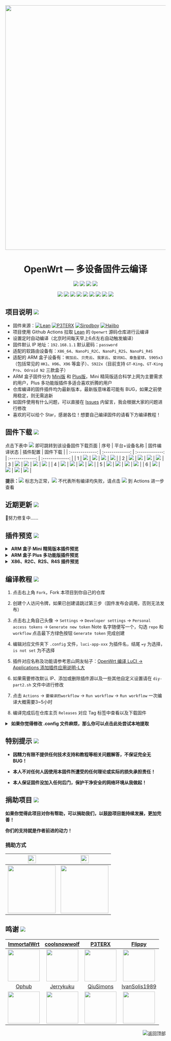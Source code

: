 <div align="center">
<img width="768" src="https://cdn.jsdelivr.net/gh/haiibo/OpenWrt/image/openwrt.png"/>
<h1>OpenWrt — 多设备固件云编译</h1>

<img src="https://img.shields.io/github/downloads/haiibo/OpenWrt/total.svg?style=for-the-badge&color=green"/>
<img src="https://img.shields.io/github/stars/haiibo/OpenWrt.svg?style=for-the-badge&color=orange"/>
<img src="https://img.shields.io/github/forks/haiibo/OpenWrt.svg?style=for-the-badge&color=ff69b4"/>
<img src="https://img.shields.io/github/license/haiibo/OpenWrt.svg?style=for-the-badge&color=blueviolet"/>

[![](https://img.shields.io/badge/-目录:-696969.svg)](#readme) [![](https://img.shields.io/badge/-项目说明-FFFFFF.svg)](#项目说明-) [![](https://img.shields.io/badge/-固件下载-FFFFFF.svg)](#固件下载-) [![](https://img.shields.io/badge/-近期更新-FFFFFF.svg)](#近期更新-) [![](https://img.shields.io/badge/-插件预览-FFFFFF.svg)](#插件预览-) [![](https://img.shields.io/badge/-编译教程-FFFFFF.svg)](#编译教程-) [![](https://img.shields.io/badge/-特别提示-FFFFFF.svg)](#特别提示-) [![](https://img.shields.io/badge/-捐助项目-FFFFFF.svg)](#捐助项目-) [![](https://img.shields.io/badge/-鸣谢-FFFFFF.svg)](#鸣谢-)
</div>


## 项目说明 [![](https://img.shields.io/badge/-项目基本介绍-FFFFFF.svg)](#项目说明-)
- 固件来源：[![Lean](https://img.shields.io/badge/Lede-Lean-red.svg?style=flat&logo=appveyor)](https://github.com/coolsnowwolf/lede) [![P3TERX](https://img.shields.io/badge/OpenWrt-P3TERX-blueviolet.svg?style=flat&logo=appveyor)](https://github.com/P3TERX/Actions-OpenWrt) [![Sirpdboy](https://img.shields.io/badge/Package-Sirpdboy-orange.svg?style=flat&logo=appveyor)](https://github.com/sirpdboy/sirpdboy-package) [![Haiibo](https://img.shields.io/badge/Build-Haiibo-success.svg?style=flat&logo=appveyor)](https://github.com/haiibo/OpenWrt)
- 项目使用 Github Actions 拉取 [Lean](https://github.com/coolsnowwolf/lede) 的 `Openwrt` 源码仓库进行云编译
- 设置定时自动编译（北京时间每天早上6点左右自动触发编译）
- 固件默认 IP 地址：`192.168.1.1` 默认密码：`password`
- 适配的软路由设备有：`X86_64`、`NanoPi_R2C`、`NanoPi_R2S`、`NanoPi_R4S`
- 适配的 ARM 盒子设备有：`微加云`、`贝壳云`、`我家云`、`斐讯N1`、`章鱼星球`、`S905x3`（包括常见的 `HK1`、`H96`、`X96` 等盒子）、`S922x`（目前支持 `GT-King`、`GT-King Pro`、`Odroid N2` 三款盒子）
- ARM 盒子固件分为 [Mini版](https://github.com/haiibo/OpenWrt/releases/tag/ARMv8_MINI) 和 [Plus版](https://github.com/haiibo/OpenWrt/releases/tag/ARMv8_PLUS)，Mini 精简版适合科学上网为主要需求的用户，Plus 多功能版插件多适合喜欢折腾的用户
- 仓库编译的固件插件均为最新版本，最新版意味着可能有 BUG，如果之前使用稳定，则无需追新
- 如固件使用有什么问题，可以直接在 [Issues](https://github.com/haiibo/OpenWrt/issues) 内留言，我会根据大家的问题进行修改
- 喜欢的可以给个 Star，感谢各位！想要自己编译固件的请看下方编译教程！


## 固件下载 [![](https://img.shields.io/badge/-编译状态及下载链接-FFFFFF.svg)](#固件下载-)
点击下表中 [![](https://img.shields.io/badge/下载-链接-blueviolet.svg?style=flat&logo=hack-the-box)](https://github.com/haiibo/OpenWrt/releases) 即可跳转到该设备固件下载页面
| 序号 | 平台+设备名称 | 固件编译状态 | 插件配置 | 固件下载 |
| :-------------: | :-------------: | :-------------: | :-------------: | :-------------: |
| 1 | [![](https://img.shields.io/badge/OpenWrt-X86_64位-green.svg?logo=openwrt)](https://github.com/haiibo/OpenWrt/blob/main/.github/workflows/X86_64-OpenWrt.yml) | [![](https://github.com/haiibo/OpenWrt/actions/workflows/X86_64-OpenWrt.yml/badge.svg)](https://github.com/haiibo/OpenWrt/actions/workflows/X86_64-OpenWrt.yml) | [![](https://img.shields.io/badge/编译-配置-orange.svg?logo=apache-spark)](https://github.com/haiibo/OpenWrt/blob/main/x86/.config) | [![](https://img.shields.io/badge/下载-链接-blueviolet.svg?logo=hack-the-box)](https://github.com/haiibo/OpenWrt/releases/tag/X86_64) |
| 2 | [![](https://img.shields.io/badge/OpenWrt-ARMv8_Mini-green.svg?logo=openwrt)](https://github.com/haiibo/OpenWrt/blob/main/.github/workflows/ARMv8_Mini-OpenWrt.yml) | [![](https://github.com/haiibo/OpenWrt/actions/workflows/ARMv8_Mini-OpenWrt.yml/badge.svg)](https://github.com/haiibo/OpenWrt/actions/workflows/ARMv8_Mini-OpenWrt.yml) | [![](https://img.shields.io/badge/编译-配置-orange.svg?logo=apache-spark)](https://github.com/haiibo/OpenWrt/blob/main/armv8/mini/.config) | [![](https://img.shields.io/badge/下载-链接-blueviolet.svg?logo=hack-the-box)](https://github.com/haiibo/OpenWrt/releases/tag/ARMv8_MINI) |
| 3 | [![](https://img.shields.io/badge/OpenWrt-ARMv8_Plus-green.svg?logo=openwrt)](https://github.com/haiibo/OpenWrt/blob/main/.github/workflows/ARMv8_Plus-OpenWrt.yml) | [![](https://github.com/haiibo/OpenWrt/actions/workflows/ARMv8_Plus-OpenWrt.yml/badge.svg)](https://github.com/haiibo/OpenWrt/actions/workflows/ARMv8_Plus-OpenWrt.yml) | [![](https://img.shields.io/badge/编译-配置-orange.svg?logo=apache-spark)](https://github.com/haiibo/OpenWrt/blob/main/armv8/plus/.config) | [![](https://img.shields.io/badge/下载-链接-blueviolet.svg?logo=hack-the-box)](https://github.com/haiibo/OpenWrt/releases/tag/ARMv8_PLUS) |
| 4 | [![](https://img.shields.io/badge/OpenWrt-NanoPi_R2C-green.svg?logo=openwrt)](https://github.com/haiibo/OpenWrt/blob/main/.github/workflows/NanoPi_R2C-OpenWrt.yml) | [![](https://github.com/haiibo/OpenWrt/actions/workflows/NanoPi_R2C-OpenWrt.yml/badge.svg)](https://github.com/haiibo/OpenWrt/actions/workflows/NanoPi_R2C-OpenWrt.yml) | [![](https://img.shields.io/badge/编译-配置-orange.svg?logo=apache-spark)](https://github.com/haiibo/OpenWrt/blob/main/nanopi/r2c.config) | [![](https://img.shields.io/badge/下载-链接-blueviolet.svg?logo=hack-the-box)](https://github.com/haiibo/OpenWrt/releases/tag/NanoPi_R2C) |
| 5 | [![](https://img.shields.io/badge/OpenWrt-NanoPi_R2S-green.svg?logo=openwrt)](https://github.com/haiibo/OpenWrt/blob/main/.github/workflows/NanoPi_R2S-OpenWrt.yml) | [![](https://github.com/haiibo/OpenWrt/actions/workflows/NanoPi_R2S-OpenWrt.yml/badge.svg)](https://github.com/haiibo/OpenWrt/actions/workflows/NanoPi_R2S-OpenWrt.yml) | [![](https://img.shields.io/badge/编译-配置-orange.svg?logo=apache-spark)](https://github.com/haiibo/OpenWrt/blob/main/nanopi/r2s.config) | [![](https://img.shields.io/badge/下载-链接-blueviolet.svg?logo=hack-the-box)](https://github.com/haiibo/OpenWrt/releases/tag/NanoPi_R2S) |
| 6 | [![](https://img.shields.io/badge/OpenWrt-NanoPi_R4S-green.svg?logo=openwrt)](https://github.com/haiibo/OpenWrt/blob/main/.github/workflows/NanoPi_R4S-OpenWrt.yml) | [![](https://github.com/haiibo/OpenWrt/actions/workflows/NanoPi_R4S-OpenWrt.yml/badge.svg)](https://github.com/haiibo/OpenWrt/actions/workflows/NanoPi_R4S-OpenWrt.yml) | [![](https://img.shields.io/badge/编译-配置-orange.svg?logo=apache-spark)](https://github.com/haiibo/OpenWrt/blob/main/nanopi/r4s.config) | [![](https://img.shields.io/badge/下载-链接-blueviolet.svg?logo=hack-the-box)](https://github.com/haiibo/OpenWrt/releases/tag/NanoPi_R4S) |

**提示：**[![](https://img.shields.io/badge/设备-passing-32CD32.svg?logo=github)](https://github.com/haiibo/OpenWrt/actions) 标志为正常，[![](https://img.shields.io/badge/设备-failing-DC143C.svg?logo=github)](https://github.com/haiibo/OpenWrt/actions) 不代表所有编译均失败，请点击 [![](https://img.shields.io/badge/设备-状态-32CD32.svg?logo=github)](https://github.com/haiibo/OpenWrt/actions) 到 Actions 进一步查看


## 近期更新 [![](https://img.shields.io/badge/-近期固件更新-FFFFFF.svg)](#近期更新-)
🤣努力修复中……


## 插件预览 [![](https://img.shields.io/badge/-固件插件及功能预览-FFFFFF.svg)](#插件预览-)
<details>
<summary><b>&nbsp;ARM 盒子 Mini 精简版本插件预览</b></summary>
<br/>
<img src="https://cdn.jsdelivr.net/gh/haiibo/OpenWrt/image/mini.png"/>
</details>

<details>
<summary><b>&nbsp;ARM 盒子 Plus 多功能版插件预览</b></summary>
<br/>
<img src="https://cdn.jsdelivr.net/gh/haiibo/OpenWrt/image/plus.png"/>
</details>

<details>
<summary><b>&nbsp;X86、R2C、R2S、R4S 插件预览</b></summary>
<br/>
<details>
<summary><b>├── 状态</b></summary>
　├── 概况<br/>
　├── 防火墙<br/>
　├── 路由表<br/>
　├── 系统日志<br/>
　├── 内核日志<br/>
　├── 系统进程<br/>
　├── 实时信息<br/>
　├── 实时监控<br/>
　├── 负载均衡<br/>
　└── 释放内存
</details>
<details>
<summary><b>├── 系统</b></summary>
　├── Web 管理<br/>
　├── 系统<br/>
　├── 管理权<br/>
　├── TTYD 终端<br/>
　├── 软件包<br/>
　├── 启动项<br/>
　├── 计划任务<br/>
　├── 挂载点<br/>
　├── 磁盘管理<br/>
　├── 高级设置<br/>
　├── LED 配置<br/>
　├── 备份/升级<br/>
　├── 文件管理<br/>
　├── 定时重启<br/>
　├── 文件传输<br/>
　├── Argon 主题设置<br/>
　└── 重启<br/>
　└── 关机
</details>
<details>
<summary><b>├── 服务</b></summary>
　├── PassWall<br/>
　├── PassWall2<br/>
　├── Hello World<br/>
　├── iKoolProxy 滤广告<br/>
　├── Bypass<br/>
　├── DNS 过滤器<br/>
　├── 广告屏蔽大师 Plus+<br/>
　├── AdGuard Home<br/>
　├── 京东签到服务<br/>
　├── ShadowSocksR Plus+<br/>
　├── DDNS.to内网穿透<br/>
　├── 易友云文件管理器<br/>
　├── MosDNS<br/>
　├── 微信推送<br/>
　├── 上网时间控制<br/>
　├── 全能推送<br/>
　├── OpenClash<br/>
　├── 解锁网易云灰色歌曲<br/>
　├── 动态 DNS<br/>
　├── WatchCat<br/>
　├── SmartDNS<br/>
　├── 迅雷快鸟<br/>
　├── 网络唤醒<br/>
　├── UU游戏加速器<br/>
　├── Frp 内网穿透<br/>
　├── Frps<br/>
　├── AirPlay 2 音频接收<br/>
　├── UPnP<br/>
　├── KMS 服务器<br/>
　├── uHTTPd<br/>
　├── udpxy<br/>
　├── Nps 内网穿透<br/>
　└── MWAN3 分流助手
</details>
<details>
<summary><b>├── Docker</b></summary>
　├── 概览<br/>
　├── 容器<br/>
　├── 镜像<br/>
　├── 网络<br/>
　├── 存储卷<br/>
　├── 事件<br/>
　└── 设置
</details>
<details>
<summary><b>├── 网络存储</b></summary>
　├── 可道云<br/>
　├── NFS 管理<br/>
　├── 微力同步<br/>
　├── 阿里云盘 WebDAV<br/>
　├── qBittorrent<br/>
　├── USB 打印服务器<br/>
　├── 硬盘休眠<br/>
　├── 挂载 SMB 网络共享<br/>
　├── 网络共享<br/>
　├── FTP 服务器<br/>
　├── Rclone<br/>
　├── Aria2 配置<br/>
　├── miniDLNA<br/>
　├── Transmission<br/>
　└── BaiduPCS Web<br/>
</details>
<details>
<summary><b>├── VPN</b></summary>
　├── N2N v2 VPN<br/>
　├── V2ray 服务器<br/>
　├── SoftEther VPN 服务器<br/>
　├── OpenVPN 服务器<br/>
　├── PPTP VPN 服务器<br/>
　├── IPSec VPN 服务器<br/>
　└── ZeroTier
</details>
<details>
<summary><b>├── 网络</b></summary>
　├── 接口<br/>
　├── DHCP/DNS<br/>
　├── 主机名<br/>
　├── IP/MAC 绑定<br/>
　├── 静态路由<br/>
　├── 防火墙<br/>
　├── 诊断<br/>
　├── Socat<br/>
　├── SQM QoS<br/>
　├── 应用过滤<br/>
　├── 网速控制<br/>
　├── 多线多拨<br/>
　├── 负载均衡<br/>
　└── Turbo ACC 网络加速
</details>
<details>
<summary><b>├── 带宽监控</b></summary>
　├── 显示<br/>
　├── 配置<br/>
　├── 备份<br/>
　└── 实时流量监测
</details>
　└── <b>退出</b>
</details>


## 编译教程 [![](https://img.shields.io/badge/-项目基本编译教程-FFFFFF.svg)](#编译教程-)
1. 点击右上角 `Fork`，Fork 本项目到你自己的仓库

2. 创建个人访问令牌，如果已创建请跳过第三步（固件发布会调用，否则无法发布）

3. 点击右上角自己头像 → `Settings` → `Developer settings` → `Personal access tokens` → `Generate new token` Note 名字随便写一个，勾选 `repo` 和 `workflow` 点击最下方绿色按钮 `Generate token` 完成创建

4. 编辑对应文件夹下 `.config` 文件，`luci-app-xxx` 为插件名，结尾 `=y` 为选择，`is not set` 为不选择

5. 插件对应名称及功能请参考恩山网友帖子：[OpenWrt 编译 LuCI -> Applications 添加插件应用说明-L大](https://www.right.com.cn/forum/thread-3682029-1-1.html)

6. 如果需要修改默认 IP、添加或删除插件源以及一些其他自定义设置请在 `diy-part2.sh` 文件中进行修改

7. 点击 `Actions` → `要编译的workflow` → `Run workflow` → `Run workflow` 一次编译大概需要3~5小时

8. 编译完成后在仓库主页 `Releases` 对应 Tag 标签中查看以及下载固件

<details>
<summary><b>&nbsp;如果你觉得修改 .config 文件麻烦，那么你可以点击此处尝试本地提取</b></summary>

1. 首先安装好 Ubuntu 64bit，推荐 Ubuntu 20.04 LTS x64

2. 命令行输入 `sudo apt-get update`，然后输入
`sudo apt-get -y install build-essential asciidoc binutils bzip2 gawk gettext git libncurses5-dev libz-dev patch python3 python2.7 unzip zlib1g-dev lib32gcc1 libc6-dev-i386 subversion flex uglifyjs git-core gcc-multilib p7zip p7zip-full msmtp libssl-dev texinfo libglib2.0-dev xmlto qemu-utils upx libelf-dev autoconf automake libtool autopoint device-tree-compiler g++-multilib antlr3 gperf wget curl swig rsync`

3. 使用 `git clone https://github.com/coolsnowwolf/lede` 命令下载好源代码，然后 `cd lede` 进入目录

4. 复制 diy-part2.sh 文件内所有内容到命令行，添加自定义插件和自定义设置

5. ```bash
   ./scripts/feeds update -a
   ./scripts/feeds install -a
   make menuconfig
   ```

6. 选好插件后输入以下命令导出差异部分

   ```bash
   make defconfig
   ./scripts/diffconfig.sh > seed.config
   ```

7. 这样配置的差异部分就写入 seed.config 这个文件了
   
   在命令行输入 `cat seed.config` 查看这个文件，也可以用文本编辑器打开

8. 复制 seed.config 文件内所有内容到对应 .config 文件中覆盖就可以了

   **如果不懂编译界面可以参考 YouTube 视频：[软路由固件 OpenWrt 编译界面设置](https://www.youtube.com/watch?v=jEE_J6-4E3Y&list=WL&index=7)**
</details>


## 特别提示 [![](https://img.shields.io/badge/-个人免责声明-FFFFFF.svg)](#特别提示-)

- **因精力有限不提供任何技术支持和教程等相关问题解答，不保证完全无 BUG！**

- **本人不对任何人因使用本固件所遭受的任何理论或实际的损失承担责任！**

- **本人保证固件没加入任何后门，保护干净安全的网络环境从我做起！**


## 捐助项目 [![](https://img.shields.io/badge/-请我喝咖啡啦-FFFFFF.svg)](#捐助项目-)

**如果你觉得此项目对你有帮助，可以捐助我们，以鼓励项目能持续发展，更加完善！**

**你们的支持就是作者前进的动力！**

### 捐助方式
| <img src="https://img.shields.io/badge/-支付宝-1678FF.svg" height="25" href="#赞助支持本项目-"/> | <img src="https://img.shields.io/badge/-微信-22AB39.svg" height="25" href="#赞助支持本项目-"/> |
| :-------------: | :-------------: |
| <img src="https://user-images.githubusercontent.com/85640068/149810593-b27af61f-71c7-4a13-9f33-4e04ff2978c1.jpg" width="150" height="150" href="#赞助支持本项目-"/> | <img src="https://user-images.githubusercontent.com/85640068/149810694-a181e062-0d71-4fd9-9279-3f9ab0128b7f.jpg" width="150" height="150" href="#赞助支持本项目-"/> |


## 鸣谢 [![](https://img.shields.io/badge/-跪谢各大佬-FFFFFF.svg)](#鸣谢-)
| [ImmortalWrt](https://github.com/immortalwrt) | [coolsnowwolf](https://github.com/coolsnowwolf) | [P3TERX](https://github.com/P3TERX) | [Flippy](https://github.com/unifreq) |
| :-------------: | :-------------: | :-------------: | :-------------: |
| <img width="100" src="https://avatars.githubusercontent.com/u/53193414"/> | <img width="100" src="https://avatars.githubusercontent.com/u/31687149"/> | <img width="100" src="https://avatars.githubusercontent.com/u/25927179"/> | <img width="100" src="https://avatars.githubusercontent.com/u/39355261"/> |
| [Ophub](https://github.com/ophub) | [Jerrykuku](https://github.com/jerrykuku) | [QiuSimons](https://github.com/QiuSimons) | [IvanSolis1989](https://github.com/IvanSolis1989) |
| <img width="100" src="https://avatars.githubusercontent.com/u/68696949"/> | <img width="100" src="https://avatars.githubusercontent.com/u/9485680"/> | <img width="100" src="https://avatars.githubusercontent.com/u/45143996"/> | <img width="100" src="https://avatars.githubusercontent.com/u/44228691"/> |


<a href="#readme">
<img src="https://img.shields.io/badge/-返回顶部-FFFFFF.svg" title="返回顶部" align="right"/>
</a>
